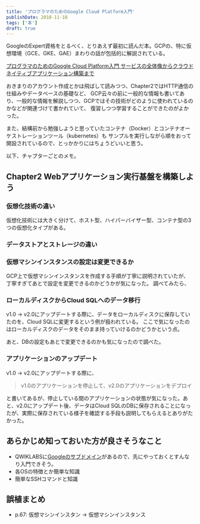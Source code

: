 ```yaml
---
title: 'プログラマのためのGoogle Cloud Platform入門'
publishDate: 2018-11-18
tags: ['本']
draft: true
---
```


GoogleのExpert資格をとるべく、とりあえず最初に読んだ本。GCPの、特に仮想環境（GCE、GKE、GAE）まわりの話が包括的に解説されている。

[プログラマのためのGoogle Cloud Platform入門 サービスの全体像からクラウドネイティブアプリケーション構築まで](https://www.amazon.co.jp/dp/B0721JNVGT/)

おきまりのアカウント作成とかは飛ばして読みつつ、Chapter2ではHTTP通信の仕組みやデータベースの基礎など、
GCP云々の前に一般的な情報も書いてあり、一般的な情報を解説しつつ、GCPではその技術がどのように使われているのかなどが関連づけて書かれていて、
復習しつつ学習することができたのがよかった。

また、結構前から勉強しようと思っていたコンテナ（Docker）とコンテナオーケストレーションツール（kubernetes）も
サンプルを実行しながら順をおって開設されているので、とっかかりにはちょうどいいと思う。

以下、チャプターごとのメモ。

## Chapter2 Webアプリケーション実行基盤を構築しよう

### 仮想化技術の違い

仮想化技術には大きく分けて、ホスト型、ハイパーバイザー型、コンテナ型の3つの仮想化タイプがある。

### データストアとストレージの違い

### 仮想マシンインスタンスの設定は変更できるか

GCP上で仮想マシンインスタンスを作成する手順が丁寧に説明されていたが、
丁寧すぎてあとで設定を変更できるのかどうかが気になった。
調べてみたら、

### ローカルディスクからCloud SQLへのデータ移行

v1.0 -> v2.0にアップデートする際に、データをローカルディスクに保存していたのを、Cloud SQLに変更するという例が扱われている。
ここで気になったのはローカルディスクのデータをそのまま持っていけるのかどうかという点。

あと、DBの設定もあとで変更できるのかも気になったので調べた。

### アプリケーションのアップデート

v1.0 -> v2.0にアップデートする際に、

> v1.0のアプリケーションを停止して、v2.0のアプリケーションをデプロイ

と書いてあるが、停止している間のアプリケーションの状態が気になった。あと、v2.0にアップデート後、データはCloud SQLのDBに保存されることになったが、実際に保存されている様子を確認する手段も説明してもらえるとありがたかった。

## あらかじめ知っておいた方が良さそうなこと

- QWIKLABSに[Googleのサブドメイン](https://google.qwiklabs.com/)があるので、先にやっておくとすんなり入門できそう。
- 各OSの特徴とか簡単な知識
- 簡単なSSHコマンドと知識

## 誤植まとめ

- p.67: 仮想マシンインスタン -> 仮想マシンインスタンス
